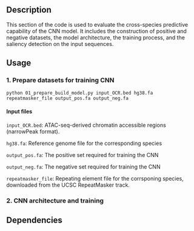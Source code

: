 ## **Description**
This section of the code is used to evaluate the cross-species predictive capability of the CNN model. It includes the construction of positive and negative datasets, the model architecture, the training process, and the saliency detection on the input sequences.

## **Usage**
### **1. Prepare datasets for training CNN**
`python 01_prepare_build_model.py input_OCR.bed hg38.fa repeatmasker_file output_pos.fa output_neg.fa`
#### **Input files**
`input_OCR.bed`: ATAC-seq-derived chromatin accessible regions (narrowPeak format).

`hg38.fa`: Reference genome file for the corresponding species

`output_pos.fa`: The positive set required for training the CNN

`output_neg.fa`: The negative set required for training the CNN

`repeatmasker_file`: Repeating element file for the corrsponing species, downloaded from the UCSC RepeatMasker track.

### **2. CNN architecture and training**



## **Dependencies**

